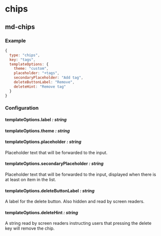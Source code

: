chips
=====

md-chips
--------

### Example

```javascript
{
  type: "chips",
  key: "tags",
  templateOptions: {
    theme: "custom",
    placeholder: "+tags",
    secondaryPlaceholder: "Add tag",
    deleteButtonLabel: "Remove",
    deleteHint: "Remove tag"
  }
}
```

### Configuration

#### templateOptions.label *: string*

#### templateOptions.theme *: string*

#### templateOptions.placeholder *: string*

Placeholder text that will be forwarded to the input.

#### templateOptions.secondaryPlaceholder *: string*

Placeholder text that will be forwarded to the input, displayed when there is at least on item in the list.

#### templateOptions.deleteButtonLabel *: string*

A label for the delete button. Also hidden and read by screen readers.

#### templateOptions.deleteHint *: string*

A string read by screen readers instructing users that pressing the delete key will remove the chip.
